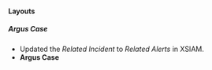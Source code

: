 
#### Layouts
##### Argus Case
- Updated the *Related Incident* to *Related Alerts* in XSIAM.
- **Argus Case**
